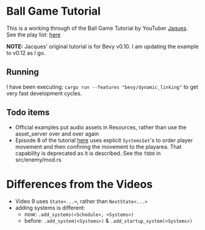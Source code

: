 # Ball Game Tutorial #

This is a working through of the Ball Game Tutorial by YouTuber [Jaques]( https://www.youtube.com/@jacques-dev). See the play list: [here](https://www.youtube.com/playlist?list=PLVnntJRoP85JHGX7rGDu6LaF3fmDDbqyd)

**NOTE:** Jacques' original tutorial is for Bevy v0.10. I am updating the example to v0.12 as I go.


## Running ##

I have been executing: 
`cargo run --features "bevy/dynamic_linking"`
to get very fast development cycles.

## Todo items ##
- Official examples put audio assets in Resources, rather than use the asset_server over and over again
- Episode 8 of the tutorial [here](https://youtu.be/i-Wczghlmxc?si=VngRYpFSBJu9jmWr&t=554) uses explicit `SystemsSet`'s to order player movement and then confining the movement to the playarea. That capability is deprecated as it is described. See the `TODO` in src/enemy/mod.rs

# Differences from the Videos #
- Video 9 uses `State<...>`, rather than `NextState<...>`
- adding systems is different:
  - now: `.add_systems(<Schedule>, <Systems>)`
  - before: `.add_system(<Systems>)` &  `.add_startup_system(<Systems>)` 
